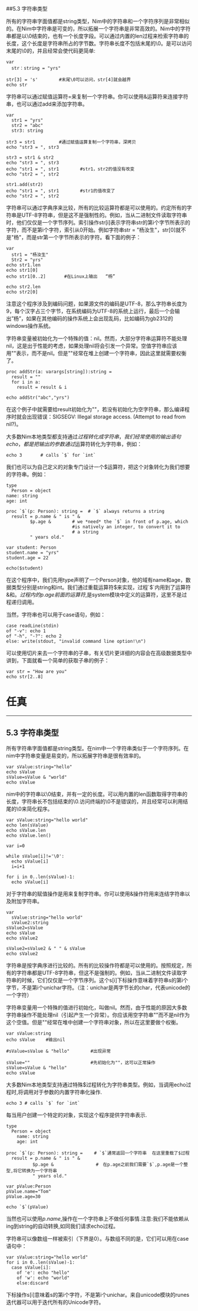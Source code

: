 ##5.3 字符串类型

所有的字符串字面值都是string类型，Nim中的字符串和一个字符序列是非常相似的。在Nim中字符串是可变的，所以拓展一个字符串是非常高效的。Nim中的字符串都是以\0结束的，也有一个长度字段。可以通过内置的len过程来检索字符串的长度，这个长度是字符串所占的字节数。字符串长度不包括末尾的\0。是可以访问末尾的\0的，并且经常会使代码更简单:

    var
      str：string = "yrs"
    
    str[3] = 's'        #末尾\0可以访问，str[4]就会越界
    echo str

字符串可以通过赋值运算符=来复制一个字符串。你可以使用&运算符来连接字符串，也可以通过add来添加字符串。

    var
      str1 = "yrs"
      str2 = "abc"
      str3: string
    
    str3 = str1         #通过赋值运算复制一个字符串，深拷贝
    echo "str3 = ", str3
    
    str3 = str1 & str2
    echo "str3 = ", str3
    echo "str1 = ", str1        #str1，str2的值没有改变
    echo "str2 = ", str2
    
    str1.add(str2)
    echo "str1 = ", str1        #str1的值改变了
    echo "str2 = ", str2

字符串可以通过字典序来比较，所有的比较运算符都是可以使用的。约定所有的字符串是UTF-8字符串，但是这不是强制性的。例如，当从二进制文件读取字符串时，他们仅仅是一个字节序列。索引操作str[i]表示字符串str的第i个字节所表示的字符，而不是第i个字符，索引从0开始。例如字符串str = "杨汝生"，str[0]就不是"杨"，而是str第一个字节所表示的字符。看下面的例子：

    var
      str1 = "杨汝生"
      Str2 = "yrs"
    echo str1.len 
    echo str1[0]
    echo str1[0..2]       #在Linux上输出   “杨”
    
    echo str2.len
    echo str2[0]


注意这个程序涉及到编码问题，如果源文件的编码是UTF-8，那么字符串长度为9，每个汉字占三个字节，在系统编码为UTF-8的系统上运行，最后一个会输出”杨”，如果在其他编码的操作系统上会出现乱码，比如编码为gb2312的windows操作系统。
    
字符串变量被初始化为一个特殊的值：nil。然而，大部分字符串运算符不能处理nil，这是出于性能的考虑，如果处理nil将会引发一个异常。空值字符串应该用""表示，而不是nil。但是""经常在堆上创建一个字符串，因此这里就需要权衡了。

    proc addStr(a: varargs[string]):string = 
      result = ""
      for i in a:
        result = result & i
    
    echo addStr("abc","yrs")

在这个例子中就需要给result初始化为""，若没有初始化为空字符串，那么编译程序时就会出现错误：SIGSEGV: Illegal storage access. (Attempt to read from nil?)。

大多数Nim本地类型都支持通过$过程转化成字符串，我们经常使用的输出语句echo，都是把输出的参数通过$运算符转化为字符串，例如：

    echo 3       # calls `$` for `int`

我们也可以为自己定义的对象专门设计一个$运算符，把这个对象转化为我们想要的字符串。例如：

    type
      Person = object
    name: string
    age: int
    
    proc `$`(p: Person): string =  # `$` always returns a string
      result = p.name & " is " &
             $p.age &        # we *need* the `$` in front of p.age, which
                             #is natively an integer, to convert it to
                             # a string
             " years old."
    
    var student: Person
    student.name = "yrs"
    student.age = 22
    
    echo($student)

在这个程序中，我们先用type声明了一个Person对象，他的域有name和age，数据类型分别是string和int。我们通过重载运算符$来实现，过程`$`内用到了运算符&和$。过程内的p.age前面的运算符$,是system模块中定义的运算符，这里不是过程递归调用。

当然，字符串也可以用于case语句，例如：

    case readLine(stdin)
    of "-v": echo 1
    of "-h", "-?": echo 2
    else: write(stdout, "invalid command line option!\n")

可以使用切片来去一个字符串的子串，有关切片更详细的内容会在高级数据类型中讲到，下面就看一个简单的获取子串的例子：

    var str = "How are you"
    echo str[2..8]
    

# 任真
***
## 5.3 字符串类型
所有字符串字面值都是string类型。在nim中一个字符串类似于一个字符序列。在nim中字符串变量是易变的，所以拓展字符串是很有效率的。
```
var sValue:string="hello"
echo sValue
sValue=sValue & "world"
echo sValue
```
nim中的字符串以\0结束，并有一定的长度。可以用内置的len函数取得字符串的长度，字符串长不包括结束的\0.访问终端的\0不是错误的，并且经常可以利用结尾的\0来简化程序。
```
var sValue:string="hello world"
echo len(sValue)
echo sValue.len
echo sValue.len()

var i=0

while sValue[i]!='\0':
  echo sValue[i]
  i=i+1

for i in 0..len(sValue)-1:
  echo sValue[i]
```
对于字符串的赋值操作是用来复制字符串。你可以使用&操作符用来连结字符串以及附加字符串。
```
var 
  sValue:string="hello world"
  sValue2:string
sValue2=sValue
echo sValue
echo sValue2

sValue2=sValue2 & " " & sValue
echo sValue2 
```
字符串是按字典序进行比较的。所有的比较操作符都是可以使用的。按照规定，所有的字符串都是UTF-8字符串，但这不是强制的。例如，当从二进制文件读取字符串的时候，它们仅仅是一个字节序列。这个s[i]下标操作意味着字符串s的第i个字节，不是第i个unichar字符。（注：unichar是两字节长的char，代表unicode的一个字符）

字符串变量用一个特殊的值进行初始化，叫做nil。然而，由于性能的原因大多数字符串操作不能处理nil（引起产生一个异常）。你应该用空字符串""而不是nil作为这个空值。但是""经常在堆中创建一个字符串对象，所以在这里要做个权衡。
```
var sValue:string
echo sValue    #输出nil

#sValue=sValue & "hello"        #出现异常

sValue=""                       #先初始化为""，这可以正常操作
sValue=sValue & "hello"
echo sValue
```
大多数Nim本地类型支持通过特殊$过程转化为字符串类型。例如，当调用echo过程时,将调用对于参数的内置字符串化操作.
```
echo 3 # calls `$` for `int`
```
每当用户创建一个特定的对象，实现这个程序提供字符串表示.
```
type
  Person = object
    name: string
    age: int

proc `$`(p: Person): string =　　 # `$`通常返回一个字符串  在这里重载了$过程
  result = p.name & " is " &
          $p.age &                #　在p.age之前我们需要`$`,p.age是一个整型,将它转换为一个字符串      
          " years old."

var pValue:Person
pValue.name="Tom"
pValue.age=30

echo `$`(pValue)
```
当然也可以使用$p.name,$操作在一个字符串上不做任何事情.注意:我们不能依赖从ing到string的自动转换,如同我们请求echo过程。

字符串可以像数组一样被索引（下界是0）。与数组不同的是，它们可以用在case语句中：
```
var sValue:string="hello world"
for i in 0..len(sValue)-1:
  case sValue[i]:
    of 'e': echo "hello"
    of 'w': echo "world"
    else:discard
```
下标操作s[i]意味着s的第i个字符，不是第i个unichar。来自unicode模块的runes迭代器可以用于迭代所有的Unicode字符。
